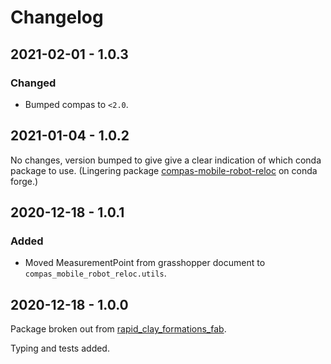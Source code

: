 # Changelog

## 2021-02-01 - 1.0.3

### Changed
* Bumped compas to `<2.0`.

## 2021-01-04 - 1.0.2

No changes, version bumped to give give a clear indication of which conda
package to use. (Lingering package
[compas-mobile-robot-reloc](https://anaconda.org/conda-forge/compas-mobile-robot-reloc)
on conda forge.)

## 2020-12-18 - 1.0.1

### Added
* Moved MeasurementPoint from grasshopper document to `compas_mobile_robot_reloc.utils`.

## 2020-12-18 - 1.0.0

Package broken out from
[rapid_clay_formations_fab](https://github.com/gramaziokohler/rapid_clay_formations_fab).

Typing and tests added.
